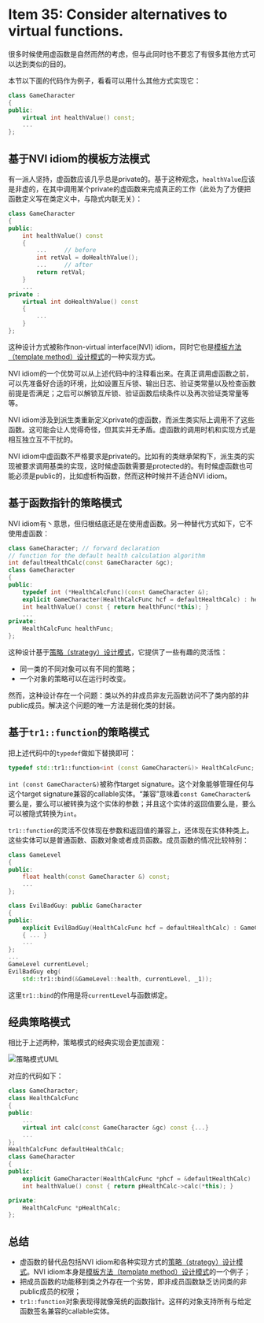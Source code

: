 # Item 35: Consider alternatives to virtual functions.

很多时候使用虚函数是自然而然的考虑，但与此同时也不要忘了有很多其他方式可以达到类似的目的。

本节以下面的代码作为例子，看看可以用什么其他方式实现它：

```cpp
class GameCharacter
{
public:
    virtual int healthValue() const;
    ...
};
```

## 基于NVI idiom的模板方法模式

有一派人坚持，虚函数应该几乎总是private的。基于这种观念，`healthValue`应该是非虚的，在其中调用某个private的虚函数来完成真正的工作（此处为了方便把函数定义写在类定义中，与隐式内联无关）：

```cpp
class GameCharacter
{
public:
    int healthValue() const
    {
        ...     // before
        int retVal = doHealthValue();
        ...     // after
        return retVal;
    }
    ...
private :
    virtual int doHealthValue() const
    {
        ...
    }
};
```

这种设计方式被称作non-virtual interface(NVI) idiom，同时它也是[模板方法（template method）设计模式](https://refactoringguru.cn/design-patterns/template-method)的一种实现方式。

NVI idiom的一个优势可以从上述代码中的注释看出来。在真正调用虚函数之前，可以先准备好合适的环境，比如设置互斥锁、输出日志、验证类常量以及检查函数前提是否满足；之后可以解锁互斥锁、验证函数后续条件以及再次验证类常量等等。

NVI idiom涉及到派生类重新定义private的虚函数，而派生类实际上调用不了这些函数。这可能会让人觉得奇怪，但其实并无矛盾。虚函数的调用时机和实现方式是相互独立互不干扰的。

NVI idiom中虚函数不严格要求是private的。比如有的类继承架构下，派生类的实现被要求调用基类的实现，这时候虚函数需要是protected的。有时候虚函数也可能必须是public的，比如虚析构函数，然而这种时候并不适合NVI idiom。

## 基于函数指针的策略模式

NVI idiom有丶意思，但归根结底还是在使用虚函数。另一种替代方式如下，它不使用虚函数：

```cpp
class GameCharacter; // forward declaration
// function for the default health calculation algorithm
int defaultHealthCalc(const GameCharacter &gc);
class GameCharacter
{
public:
    typedef int (*HealthCalcFunc)(const GameCharacter &);
    explicit GameCharacter(HealthCalcFunc hcf = defaultHealthCalc) : healthFunc(hcf) {}
    int healthValue() const { return healthFunc(*this); }
    ...
private:
    HealthCalcFunc healthFunc;
};
```

这种设计基于[策略（strategy）设计模式](https://refactoringguru.cn/design-patterns/strategy)，它提供了一些有趣的灵活性：

- 同一类的不同对象可以有不同的策略；
- 一个对象的策略可以在运行时改变。

然而，这种设计存在一个问题：类以外的非成员非友元函数访问不了类内部的非public成员。解决这个问题的唯一方法是弱化类的封装。

## 基于`tr1::function`的策略模式

把上述代码中的`typedef`做如下替换即可：

```cpp
typedef std::tr1::function<int (const GameCharacter&)> HealthCalcFunc;
```

`int (const GameCharacter&)`被称作target signature。这个对象能够管理任何与这个target signature兼容的callable实体。“兼容”意味着`const GameCharacter&`要么是，要么可以被转换为这个实体的参数；并且这个实体的返回值要么是，要么可以被隐式转换为`int`。

`tr1::function`的灵活不仅体现在参数和返回值的兼容上，还体现在实体种类上。这些实体可以是普通函数、函数对象或者成员函数。成员函数的情况比较特别：

```cpp
class GameLevel
{
public:
    float health(const GameCharacter &) const;
    ...
};

class EvilBadGuy: public GameCharacter
{
public:
    explicit EvilBadGuy(HealthCalcFunc hcf = defaultHealthCalc) : GameCharacter(hcf) 
    { ... }
    ...
};
...
GameLevel currentLevel;
EvilBadGuy ebg(
    std::tr1::bind(&GameLevel::health, currentLevel, _1));
```

这里`tr1::bind`的作用是将`currentLevel`与函数绑定。

## 经典策略模式

相比于上述两种，策略模式的经典实现会更加直观：

![策略模式UML](https://refactoringguru.cn/images/patterns/diagrams/strategy/structure-2x.png)

对应的代码如下：

```cpp
class GameCharacter;
class HealthCalcFunc
{
public:
    ...
    virtual int calc(const GameCharacter &gc) const {...}
    ...
};
HealthCalcFunc defaultHealthCalc;
class GameCharacter
{
public:
    explicit GameCharacter(HealthCalcFunc *phcf = &defaultHealthCalc) : pHealthCalc(phcf) {}
    int healthValue() const { return pHealthCalc->calc(*this); }

private:
    HealthCalcFunc *pHealthCalc;
};
```

## 总结

- 虚函数的替代品包括NVI idiom和各种实现方式的[策略（strategy）设计模式](https://refactoringguru.cn/design-patterns/strategy)。NVI idiom本身是[模板方法（template method）设计模式](https://refactoringguru.cn/design-patterns/template-method)的一个例子；
- 把成员函数的功能移到类之外存在一个劣势，即非成员函数缺乏访问类的非public成员的权限；
- `tr1::function`对象表现得就像笼统的函数指针。这样的对象支持所有与给定函数签名兼容的callable实体。

